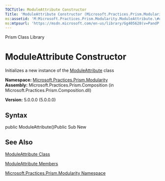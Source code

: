 ```yaml
---
TOCTitle: ModuleAttribute Constructor
Title: 'ModuleAttribute Constructor (Microsoft.Practices.Prism.Modularity)'
ms:assetid: 'M:Microsoft.Practices.Prism.Modularity.ModuleAttribute.\#ctor'
ms:mtpsurl: 'https://msdn.microsoft.com/en-us/library/Gg405628(v=PandP.50)'
---
```


Prism Class Library

ModuleAttribute Constructor
===========================

Initializes a new instance of the [ModuleAttribute](https://msdn.microsoft.com/t:microsoft.practices.prism.modularity.moduleattribute) class

**Namespace:** [Microsoft.Practices.Prism.Modularity](https://msdn.microsoft.com/n:microsoft.practices.prism.modularity)
**Assembly:** Microsoft.Practices.Prism.Composition (in Microsoft.Practices.Prism.Composition.dll)

**Version:** 5.0.0.0 (5.0.0.0)

## Syntax


<span id="syntaxToggle"></span>public ModuleAttribute()Public Sub New

See Also
--------


[ModuleAttribute Class](https://msdn.microsoft.com/t:microsoft.practices.prism.modularity.moduleattribute)

[ModuleAttribute Members](https://msdn.microsoft.com/allmembers.t:microsoft.practices.prism.modularity.moduleattribute)

[Microsoft.Practices.Prism.Modularity Namespace](https://msdn.microsoft.com/n:microsoft.practices.prism.modularity)
